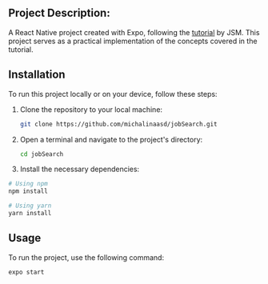 ## Project Description:
A React Native project created with Expo, following the [tutorial](https://www.youtube.com/watch?v=mJ3bGvy0WAY) by JSM. This project serves as a practical implementation of the concepts covered in the tutorial.
## Installation

To run this project locally or on your device, follow these steps:

1. Clone the repository to your local machine:

   ```bash
   git clone https://github.com/michalinaasd/jobSearch.git
   ```
2. Open a terminal and navigate to the project's directory:

  
   ```bash
   cd jobSearch
   ```
3. Install the necessary dependencies:
  ```bash
# Using npm
npm install

# Using yarn
yarn install
```
## Usage
To run the project, use the following command:

```bash
expo start
